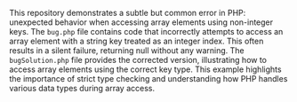 This repository demonstrates a subtle but common error in PHP: unexpected behavior when accessing array elements using non-integer keys.  The `bug.php` file contains code that incorrectly attempts to access an array element with a string key treated as an integer index. This often results in a silent failure, returning null without any warning.  The `bugSolution.php` file provides the corrected version, illustrating how to access array elements using the correct key type.  This example highlights the importance of strict type checking and understanding how PHP handles various data types during array access.